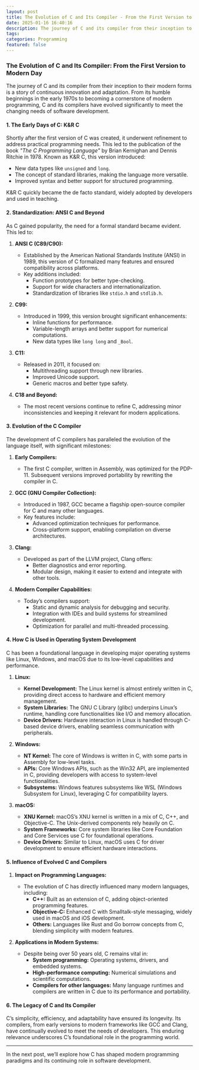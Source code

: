 ```yaml
---
layout: post
title: The Evolution of C and Its Compiler - From the First Version to Modern Day - C Post 03
date: 2025-01-16 16:40:16
description: The journey of C and its compiler from their inception to modern times is a story of continuous innovation and adaptation, shaping modern programming.
tags: 
categories: Programming
featured: false
---
```


### The Evolution of C and Its Compiler: From the First Version to Modern Day

The journey of C and its compiler from their inception to their modern forms is a story of continuous innovation and adaptation. From its humble beginnings in the early 1970s to becoming a cornerstone of modern programming, C and its compilers have evolved significantly to meet the changing needs of software development.

#### **1. The Early Days of C: K&R C**
Shortly after the first version of C was created, it underwent refinement to address practical programming needs. This led to the publication of the book *"The C Programming Language"* by Brian Kernighan and Dennis Ritchie in 1978. Known as K&R C, this version introduced:
- New data types like `unsigned` and `long`.
- The concept of standard libraries, making the language more versatile.
- Improved syntax and better support for structured programming.

K&R C quickly became the de facto standard, widely adopted by developers and used in teaching.

#### **2. Standardization: ANSI C and Beyond**
As C gained popularity, the need for a formal standard became evident. This led to:

1. **ANSI C (C89/C90):**
   - Established by the American National Standards Institute (ANSI) in 1989, this version of C formalized many features and ensured compatibility across platforms.
   - Key additions included:
     - Function prototypes for better type-checking.
     - Support for wide characters and internationalization.
     - Standardization of libraries like `stdio.h` and `stdlib.h`.

2. **C99:**
   - Introduced in 1999, this version brought significant enhancements:
     - Inline functions for performance.
     - Variable-length arrays and better support for numerical computations.
     - New data types like `long long` and `_Bool`.

3. **C11:**
   - Released in 2011, it focused on:
     - Multithreading support through new libraries.
     - Improved Unicode support.
     - Generic macros and better type safety.

4. **C18 and Beyond:**
   - The most recent versions continue to refine C, addressing minor inconsistencies and keeping it relevant for modern applications.

#### **3. Evolution of the C Compiler**

The development of C compilers has paralleled the evolution of the language itself, with significant milestones:

1. **Early Compilers:**
   - The first C compiler, written in Assembly, was optimized for the PDP-11. Subsequent versions improved portability by rewriting the compiler in C.

2. **GCC (GNU Compiler Collection):**
   - Introduced in 1987, GCC became a flagship open-source compiler for C and many other languages.
   - Key features include:
     - Advanced optimization techniques for performance.
     - Cross-platform support, enabling compilation on diverse architectures.

3. **Clang:**
   - Developed as part of the LLVM project, Clang offers:
     - Better diagnostics and error reporting.
     - Modular design, making it easier to extend and integrate with other tools.

4. **Modern Compiler Capabilities:**
   - Today’s compilers support:
     - Static and dynamic analysis for debugging and security.
     - Integration with IDEs and build systems for streamlined development.
     - Optimization for parallel and multi-threaded processing.

#### **4. How C is Used in Operating System Development**

C has been a foundational language in developing major operating systems like Linux, Windows, and macOS due to its low-level capabilities and performance.

1. **Linux:**
   - **Kernel Development:** The Linux kernel is almost entirely written in C, providing direct access to hardware and efficient memory management.
   - **System Libraries:** The GNU C Library (glibc) underpins Linux’s runtime, handling core functionalities like I/O and memory allocation.
   - **Device Drivers:** Hardware interaction in Linux is handled through C-based device drivers, enabling seamless communication with peripherals.

2. **Windows:**
   - **NT Kernel:** The core of Windows is written in C, with some parts in Assembly for low-level tasks.
   - **APIs:** Core Windows APIs, such as the Win32 API, are implemented in C, providing developers with access to system-level functionalities.
   - **Subsystems:** Windows features subsystems like WSL (Windows Subsystem for Linux), leveraging C for compatibility layers.

3. **macOS:**
   - **XNU Kernel:** macOS’s XNU kernel is written in a mix of C, C++, and Objective-C. The Unix-derived components rely heavily on C.
   - **System Frameworks:** Core system libraries like Core Foundation and Core Services use C for foundational operations.
   - **Device Drivers:** Similar to Linux, macOS uses C for driver development to ensure efficient hardware interactions.

#### **5. Influence of Evolved C and Compilers**

1. **Impact on Programming Languages:**
   - The evolution of C has directly influenced many modern languages, including:
     - **C++:** Built as an extension of C, adding object-oriented programming features.
     - **Objective-C:** Enhanced C with Smalltalk-style messaging, widely used in macOS and iOS development.
     - **Others:** Languages like Rust and Go borrow concepts from C, blending simplicity with modern features.

2. **Applications in Modern Systems:**
   - Despite being over 50 years old, C remains vital in:
     - **System programming:** Operating systems, drivers, and embedded systems.
     - **High-performance computing:** Numerical simulations and scientific computations.
     - **Compilers for other languages:** Many language runtimes and compilers are written in C due to its performance and portability.

#### **6. The Legacy of C and Its Compiler**
C’s simplicity, efficiency, and adaptability have ensured its longevity. Its compilers, from early versions to modern frameworks like GCC and Clang, have continually evolved to meet the needs of developers. This enduring relevance underscores C’s foundational role in the programming world.

---

In the next post, we’ll explore how C has shaped modern programming paradigms and its continuing role in software development.
